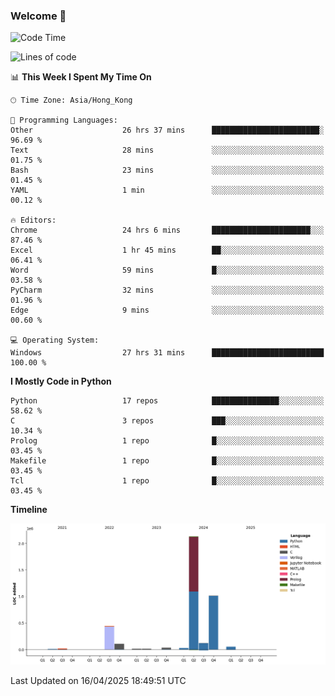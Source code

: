 ### Welcome 👋

<!--START_SECTION:waka-->
![Code Time](http://img.shields.io/badge/Code%20Time-1%2C791%20hrs%209%20mins-blue)

![Lines of code](https://img.shields.io/badge/From%20Hello%20World%20I%27ve%20Written-4.0%20million%20lines%20of%20code-blue)

📊 **This Week I Spent My Time On** 

```text
🕑︎ Time Zone: Asia/Hong_Kong

💬 Programming Languages: 
Other                    26 hrs 37 mins      ████████████████████████░   96.69 % 
Text                     28 mins             ░░░░░░░░░░░░░░░░░░░░░░░░░   01.75 % 
Bash                     23 mins             ░░░░░░░░░░░░░░░░░░░░░░░░░   01.45 % 
YAML                     1 min               ░░░░░░░░░░░░░░░░░░░░░░░░░   00.12 % 

🔥 Editors: 
Chrome                   24 hrs 6 mins       ██████████████████████░░░   87.46 % 
Excel                    1 hr 45 mins        ██░░░░░░░░░░░░░░░░░░░░░░░   06.41 % 
Word                     59 mins             █░░░░░░░░░░░░░░░░░░░░░░░░   03.58 % 
PyCharm                  32 mins             ░░░░░░░░░░░░░░░░░░░░░░░░░   01.96 % 
Edge                     9 mins              ░░░░░░░░░░░░░░░░░░░░░░░░░   00.60 % 

💻 Operating System: 
Windows                  27 hrs 31 mins      █████████████████████████   100.00 % 
```

**I Mostly Code in Python** 

```text
Python                   17 repos            ███████████████░░░░░░░░░░   58.62 % 
C                        3 repos             ███░░░░░░░░░░░░░░░░░░░░░░   10.34 % 
Prolog                   1 repo              █░░░░░░░░░░░░░░░░░░░░░░░░   03.45 % 
Makefile                 1 repo              █░░░░░░░░░░░░░░░░░░░░░░░░   03.45 % 
Tcl                      1 repo              █░░░░░░░░░░░░░░░░░░░░░░░░   03.45 % 
```



**Timeline**

![Lines of Code chart](https://raw.githubusercontent.com/xhj2501/xhj2501/main/assets/bar_graph.png)


 Last Updated on 16/04/2025 18:49:51 UTC
<!--END_SECTION:waka-->


